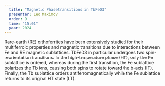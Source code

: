 ```yaml
---
  title: "Magnetic Phasetransitions in TbFeO3"
  presenter: Leo Maximov
  order: 9
  time: "15:01"
  year: 2024
---
```

Rare-earth (RE) orthoferrites have been extensively studied for their multiferroic properties and magnetic transitions due to interactions between Fe and RE magnetic sublattices. TbFeO3 in particular undergoes two spin-reorientation transitions: 
In the high-temperature phase (HT), only the Fe sublattice is ordered, whereas during the first transition, the Fe sublattice polarizes the Tb ions, causing both spins to rotate toward the b-axis (IT). Finally, the Tb sublattice orders antiferromagnetically while the Fe sublattice returns to its original HT state (LT).
